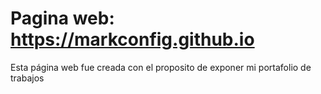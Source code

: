 # Pagina web: https://markconfig.github.io
Esta página web fue creada con el proposito de exponer mi portafolio de trabajos 
